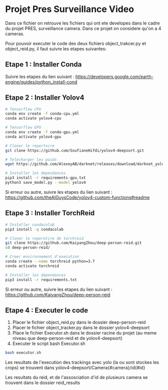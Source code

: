 # Projet Pres Surveillance Video

Dans ce fichier on retrouve les fichiers qui ont ete developes dans le cadre du projet PRES, surveillance camera.
Dans ce projet on considere qu'on a 4 cameras.

Pour pouvoir executer le code des deux fichiers object_trakcer.py et object_reid.py, il faut suivre les etapes suivantes:

## Etape 1 : Installer Conda 
Suivre les etapes du lien suivant : https://developers.google.com/earth-engine/guides/python_install-cond

## Etape 2 : Installer Yolov4
```bash
# Tensorflow CPU
conda env create -f conda-cpu.yml
conda activate yolov4-cpu

# Tensorflow GPU
conda env create -f conda-gpu.yml
conda activate yolov4-gpu

# Cloner le repertoire
git clone https://github.com/SoufianeHifdi/yolov4-deepsort.git

# Telecharger les poids 
wget https://github.com/AlexeyAB/darknet/releases/download/darknet_yolo_v3_optimal/yolov4.weights -P data/

# Installer les dependances
pip3 install -r requirements-gpu.txt
python3 save_model.py --model yolov4
```
Si erreur ou autre, suivre les etapes du lien suivant : https://github.com/theAIGuysCode/yolov4-custom-functions#readme

## Etape 3 : Installer TorchReid
```bash
# Installer condacolab
pip3 install -q condacolab

# Cloner le reperotire de torchreid
git clone https://github.com/KaiyangZhou/deep-person-reid.git
cd deep-person-reid/

# Creer environnement d'execution
conda create --name torchreid python=3.7
conda activate torchreid

# Installer les dependances
pip3 install -r requirements.txt
```
Si erreur ou autre, suivre les etapes du lien suivant : https://github.com/KaiyangZhou/deep-person-reid

## Etape 4 : Executer le code
   1) Placer le fichier object_reid.py dans le dossier deep-person-reid
   2) Placer le fichier object_tracker.py dans le dossier yolov4-deepsort
   3) Place le fichier Executor.sh dans le dossier racine du projet (au meme niveau que deep-person-reid et de yolov4-deepsort)
   4) Executer le script bash Executor.sh
```bash
bash executor.sh
```

Les resultats de l'execution des trackings avec yolo (la ou sont stockes les crops) se trouvent dans yolov4-deepsort/Camera{#camera}/id{#id}

Les resultats du reid, et de l'assosciation d'id de plusieurs camera se trouvent dans le dossier reid_results
